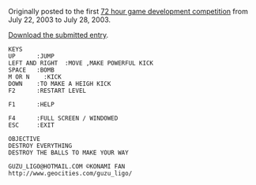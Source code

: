 Originally posted to the first [72 hour game development competition](https://github.com/featherless/72hourgdc)
from July 22, 2003 to July 28, 2003.

[Download the submitted entry](https://github.com/72hourgdc-2003-july/exmika/archive/submission.zip).

    KEYS
    UP      :JUMP
    LEFT AND RIGHT  :MOVE ,MAKE POWERFUL KICK
    SPACE   :BOMB
    M OR N    :KICK
    DOWN    :TO MAKE A HEIGH KICK
    F2      :RESTART LEVEL

    F1      :HELP

    F4      :FULL SCREEN / WINDOWED
    ESC     :EXIT

    OBJECTIVE
    DESTROY EVERYTHING
    DESTROY THE BALLS TO MAKE YOUR WAY

    GUZU_LIGO@HOTMAIL.COM ©KONAMI FAN
    http://www.geocities.com/guzu_ligo/

